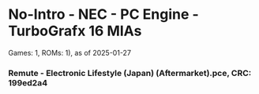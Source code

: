 # No-Intro - NEC - PC Engine - TurboGrafx 16 MIAs
Games: 1, ROMs: 1), as of 2025-01-27
### Remute - Electronic Lifestyle (Japan) (Aftermarket).pce, CRC: 199ed2a4
